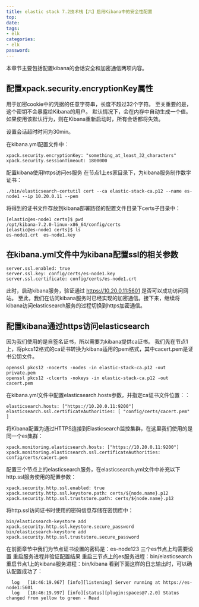 ```yaml
---
title: elastic stack 7.2技术栈【六】启用Kibana中的安全性配置
top: 
date: 
tags: 
- elk
categories: 
- elk
password: 
---
```

本章节主要包括配置kibana的会话安全和加密通信两项内容。

## 配置xpack.security.encryptionKey属性
用于加密cookie中的凭据的任意字符串，长度不超过32个字符。 至关重要的是，这个密钥不会暴露给Kibana的用户。 默认情况下，会在内存中自动生成一个值。 如果使用该默认行为，则在Kibana重新启动时，所有会话都将失效。

设置会话超时时间为30min。

在kibana.yml配置文件中：
```
xpack.security.encryptionKey: "something_at_least_32_characters"
xpack.security.sessionTimeout: 1800000
```
配置kibana使用https访问es服务
在节点1上es家目录下，为kibana服务制作数字证书：
```
./bin/elasticsearch-certutil cert --ca elastic-stack-ca.p12 --name es-node1 --ip 10.20.0.11 --pem
```
将得到的证书文件存放到kibana部署路径的配置文件目录下certs子目录中：
```
[elastic@es-node1 certs]$ pwd
/opt/kibana-7.2.0-linux-x86_64/config/certs
[elastic@es-node1 certs]$ ls
es-node1.crt  es-node1.key
```

<escape><!-- more --></escape>

## 在kibana.yml文件中为kibana配置ssl的相关参数
```
server.ssl.enabled: true
server.ssl.key: config/certs/es-node1.key
server.ssl.certificate: config/certs/es-node1.crt
```
此时，启动kibana服务，验证通过 https://10.20.0.11:5601 是否可以成功访问网站。
至此，我们在访问kibana服务时已经实现的加密通信。接下来，继续将kibana访问elasticsearch服务的过程切换到https加密通信。

## 配置kibana通过https访问elasticsearch
因为我们使用的是自签名证书，所以需要为kibana提供ca证书。
我们先在节点1上，将pkcs12格式的ca证书转换为kibana适用的pem格式，其中cacert.pem是证书公钥文件。
```
openssl pkcs12 -nocerts -nodes -in elastic-stack-ca.p12 -out private.pem
openssl pkcs12 -clcerts -nokeys -in elastic-stack-ca.p12 -out cacert.pem
```
在kibana.yml文件中配置elasticsearch.hosts参数，并指定ca证书文件位置：：
```
elasticsearch.hosts: ["https://10.20.0.11:9200"]
elasticsearch.ssl.certificateAuthorities: [ "config/certs/cacert.pem" ]
```
将Kibana配置为通过HTTPS连接到Elasticsearch监控集群，在这里我们使用的是同一个es集群：
```
xpack.monitoring.elasticsearch.hosts: ["https://10.20.0.11:9200"]
xpack.monitoring.elasticsearch.ssl.certificateAuthorities: config/certs/cacert.pem
```
配置三个节点上的elasticsearch服务，在elasticsearch.yml文件中补充以下http.ssl服务使用的配置参数：
```
xpack.security.http.ssl.enabled: true
xpack.security.http.ssl.keystore.path: certs/${node.name}.p12
xpack.security.http.ssl.truststore.path: certs/${node.name}.p12
```
将http.ssl访问证书时使用的密码信息存储在密钥库中：
```
bin/elasticsearch-keystore add xpack.security.http.ssl.keystore.secure_password
bin/elasticsearch-keystore add xpack.security.http.ssl.truststore.secure_password
```
在前面章节中我们为节点证书设置的密码是：es-node123
三个es节点上均需要设置
重启服务进程并验证配置结果
重启三节点上的es服务进程：bin/elasticsearch
重启节点1上的kibana服务进程：bin/kibana
看到下面这样的日志输出时，可以确认配置成功了：
```
  log   [18:46:19.967] [info][listening] Server running at https://es-node1:5601
  log   [18:46:19.997] [info][status][plugin:spaces@7.2.0] Status changed from yellow to green - Read
```